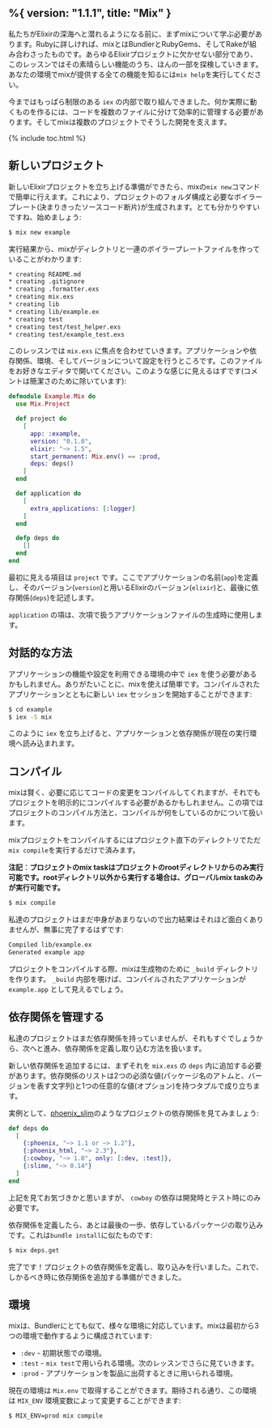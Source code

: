 %{
  version: "1.1.1",
  title: "Mix"
}
---

私たちがElixirの深海へと潜れるようになる前に、まずmixについて学ぶ必要があります。Rubyに詳しければ、mixとはBundlerとRubyGems、そしてRakeが組み合わさったものです。あらゆるElixirプロジェクトに欠かせない部分であり、このレッスンではその素晴らしい機能のうち、ほんの一部を探検していきます。あなたの環境でmixが提供する全ての機能を知るには`mix help`を実行してください。

今まではもっぱら制限のある `iex` の内部で取り組んできました。何か実際に動くものを作るには、コードを複数のファイルに分けて効率的に管理する必要があります。そしてmixは複数のプロジェクトでそうした開発を支えます。

{% include toc.html %}

## 新しいプロジェクト

新しいElixirプロジェクトを立ち上げる準備ができたら、mixの`mix new`コマンドで簡単に行えます。これにより、プロジェクトのフォルダ構成と必要なボイラープレート(決まりきったソースコード断片)が生成されます。とても分かりやすいですね、始めましょう:

```bash
$ mix new example
```

実行結果から、mixがディレクトリと一連のボイラープレートファイルを作っていることがわかります:

```bash
* creating README.md
* creating .gitignore
* creating .formatter.exs
* creating mix.exs
* creating lib
* creating lib/example.ex
* creating test
* creating test/test_helper.exs
* creating test/example_test.exs
```

このレッスンでは `mix.exs` に焦点を合わせていきます。アプリケーションや依存関係、環境、そしてバージョンについて設定を行うところです。このファイルをお好きなエディタで開いてください。このような感じに見えるはずです(コメントは簡潔さのために除いています):

```elixir
defmodule Example.Mix do
  use Mix.Project

  def project do
    [
      app: :example,
      version: "0.1.0",
      elixir: "~> 1.5",
      start_permanent: Mix.env() == :prod,
      deps: deps()
    ]
  end

  def application do
    [
      extra_applications: [:logger]
    ]
  end

  defp deps do
    []
  end
end
```

最初に見える項目は `project` です。ここでアプリケーションの名前(`app`)を定義し、そのバージョン(`version`)と用いるElixirのバージョン(`elixir`)と、最後に依存関係(`deps`)を記述します。

`application` の項は、次項で扱うアプリケーションファイルの生成時に使用します。

## 対話的な方法

アプリケーションの機能や設定を利用できる環境の中で `iex` を使う必要があるかもしれません。ありがたいことに、mixを使えば簡単です。コンパイルされたアプリケーションとともに新しい `iex` セッションを開始することができます:

```bash
$ cd example
$ iex -S mix
```

このように `iex` を立ち上げると、アプリケーションと依存関係が現在の実行環境へ読み込まれます。

## コンパイル

mixは賢く、必要に応じてコードの変更をコンパイルしてくれますが、それでもプロジェクトを明示的にコンパイルする必要があるかもしれません。この項ではプロジェクトのコンパイル方法と、コンパイルが何をしているのかについて扱います。

mixプロジェクトをコンパイルするにはプロジェクト直下のディレクトリでただ`mix compile`を実行するだけで済みます。

**注記**：**プロジェクトのmix taskはプロジェクトのrootディレクトリからのみ実行可能です。rootディレクトリ以外から実行する場合は、グローバルmix taskのみが実行可能です。**

```bash
$ mix compile
```

私達のプロジェクトはまだ中身があまりないので出力結果はそれほど面白くありませんが、無事に完了するはずです:

```bash
Compiled lib/example.ex
Generated example app
```

プロジェクトをコンパイルする際、mixは生成物のために `_build` ディレクトリを作ります。 `_build` 内部を覗けば、コンパイルされたアプリケーションが `example.app` として見えるでしょう。

## 依存関係を管理する

私達のプロジェクトはまだ依存関係を持っていませんが、それもすぐでしょうから、次へと進み、依存関係を定義し取り込む方法を扱います。

新しい依存関係を追加するには、まずそれを `mix.exs` の `deps` 内に追加する必要があります。依存関係のリストは2つの必須な値(パッケージ名のアトムと、バージョンを表す文字列)と1つの任意的な値(オプション)を持つタプルで成り立ちます。

実例として、[phoenix_slim](https://github.com/doomspork/phoenix_slim)のようなプロジェクトの依存関係を見てみましょう:

```elixir
def deps do
  [
    {:phoenix, "~> 1.1 or ~> 1.2"},
    {:phoenix_html, "~> 2.3"},
    {:cowboy, "~> 1.0", only: [:dev, :test]},
    {:slime, "~> 0.14"}
  ]
end
```

上記を見てお気づきかと思いますが、 `cowboy` の依存は開発時とテスト時にのみ必要です。

依存関係を定義したら、あとは最後の一歩、依存しているパッケージの取り込みです。これは`bundle install`に似たものです:

```bash
$ mix deps.get
```

完了です！プロジェクトの依存関係を定義し、取り込みを行いました。これで、しかるべき時に依存関係を追加する準備ができました。

## 環境

mixは、Bundlerにとても似て、様々な環境に対応しています。mixは最初から3つの環境で動作するように構成されています:

- `:dev` - 初期状態での環境。
- `:test` - `mix test`で用いられる環境。次のレッスンでさらに見ていきます。
- `:prod` - アプリケーションを製品に出荷するときに用いられる環境。

現在の環境は `Mix.env` で取得することができます。期待される通り、この環境は `MIX_ENV` 環境変数によって変更することができます:

```bash
$ MIX_ENV=prod mix compile
```
